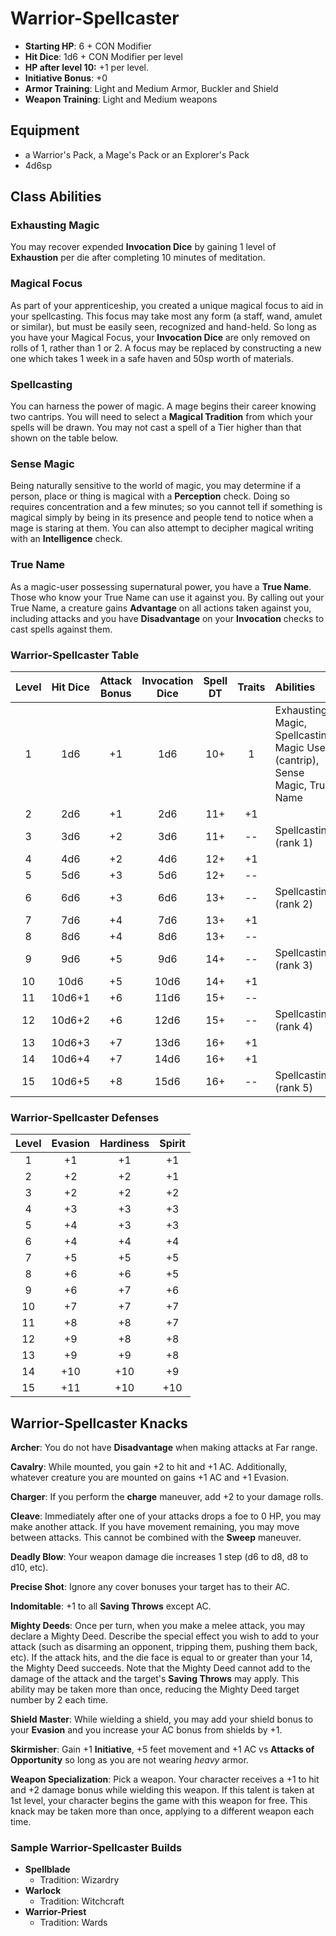 # Warrior-Spellcaster

- **Starting HP**: 6 + CON Modifier
- **Hit Dice**: 1d6 + CON Modifier per level
- **HP after level 10:** +1 per level.
- **Initiative Bonus**: +0
- **Armor Training**: Light and Medium Armor, Buckler and Shield
- **Weapon Training**: Light and Medium weapons

## Equipment
- a Warrior's Pack, a Mage's Pack or an Explorer's Pack
- 4d6sp

## Class Abilities

### Exhausting Magic
You may recover expended **Invocation Dice** by gaining 1 level of **Exhaustion** per die after completing 10 minutes of meditation.

### Magical Focus
As part of your apprenticeship, you created a unique magical focus to aid in your spellcasting.  This focus may take most any form (a staff, wand, amulet or similar), but must be easily seen, recognized and hand-held.  So long as you have your Magical Focus, your **Invocation Dice** are only removed on rolls of 1, rather than 1 or 2.  A focus may be replaced by constructing a new one which takes 1 week in a safe haven and 50sp worth of materials.

### Spellcasting
You can harness the power of magic.  A mage begins their career knowing two cantrips.  You will need to select a **Magical Tradition** from which your spells will be drawn.  You may not cast a spell of a Tier higher than that shown on the table below.

### Sense Magic
Being naturally sensitive to the world of magic, you may determine if a person, place or thing is magical with a **Perception** check.  Doing so requires concentration and a few minutes; so you cannot tell if something is magical simply by being in its presence and people tend to notice when a mage is staring at them.  You can also attempt to decipher magical writing with an **Intelligence** check.

### True Name
As a magic-user possessing supernatural power, you have a **True Name**.  Those who know your True Name can use it against you.  By calling out your True Name, a creature gains **Advantage** on all actions taken against you, including attacks and you have **Disadvantage** on your **Invocation** checks to cast spells against them.

### Warrior-Spellcaster Table
| Level | Hit Dice | Attack Bonus |  Invocation Dice | Spell DT |  Traits | Abilities |
|:-----:|:--------:|:------------:|:----------------:|:--------:|:-------:|:---|
|   1   |    1d6   |      +1      |        1d6       |    10+   |     1   | Exhausting Magic, Spellcasting, Magic User (cantrip), Sense Magic, True Name |
|   2   |    2d6   |      +1      |        2d6       |    11+   |    +1   |  |
|   3   |    3d6   |      +2      |        3d6       |    11+   |    --   | Spellcasting (rank 1) |
|   4   |    4d6   |      +2      |        4d6       |    12+   |    +1   |  |
|   5   |    5d6   |      +3      |        5d6       |    12+   |    --   |  |
|   6   |    6d6   |      +3      |        6d6       |    13+   |    --   | Spellcasting (rank 2) |
|   7   |    7d6   |      +4      |        7d6       |    13+   |    +1   |  |
|   8   |    8d6   |      +4      |        8d6       |    13+   |    --   |  |
|   9   |    9d6   |      +5      |        9d6       |    14+   |    --   | Spellcasting (rank 3) |
|  10   |   10d6   |      +5      |       10d6       |    14+   |    +1   |  |
|  11   |   10d6+1 |      +6      |       11d6       |    15+   |    --   |  |
|  12   |   10d6+2 |      +6      |       12d6       |    15+   |    --   | Spellcasting (rank 4) |
|  13   |   10d6+3 |      +7      |       13d6       |    16+   |    +1   |  |
|  14   |   10d6+4 |      +7      |       14d6       |    16+   |    +1   |  |
|  15   |   10d6+5 |      +8      |       15d6       |    16+   |    --   | Spellcasting (rank 5) |

### Warrior-Spellcaster Defenses
| Level | Evasion | Hardiness | Spirit |
|:-----:|:-------:|:---------:|:------:|
|   1   |    +1   |     +1    |   +1   |
|   2   |    +2   |     +2    |   +1   |
|   3   |    +2   |     +2    |   +2   |
|   4   |    +3   |     +3    |   +3   |
|   5   |    +4   |     +3    |   +3   |
|   6   |    +4   |     +4    |   +4   |
|   7   |    +5   |     +5    |   +5   |
|   8   |    +6   |     +6    |   +5   |
|   9   |    +6   |     +7    |   +6   |
|  10   |    +7   |     +7    |   +7   |
|  11   |    +8   |     +8    |   +7   |
|  12   |    +9   |     +8    |   +8   |
|  13   |    +9   |     +9    |   +8   |
|  14   |   +10   |    +10    |   +9   |
|  15   |   +11   |    +10    |  +10   |

## Warrior-Spellcaster Knacks

**Archer**: You do not have **Disadvantage** when making attacks at Far range.

**Cavalry**: While mounted, you gain +2 to hit and +1 AC.  Additionally, whatever creature you are mounted on gains +1 AC and +1 Evasion.

**Charger**: If you perform the **charge** maneuver, add +2 to your damage rolls.

**Cleave**: Immediately after one of your attacks drops a foe to 0 HP, you may make another attack.  If you have movement remaining, you may move between attacks.  This cannot be combined with the **Sweep** maneuver.

**Deadly Blow**: Your weapon damage die increases 1 step (d6 to d8, d8 to d10, etc).

**Precise Shot**: Ignore any cover bonuses your target has to their AC.

**Indomitable**: +1 to all **Saving Throws** except AC.

**Mighty Deeds**: Once per turn, when you make a melee attack, you may declare a Mighty Deed.  Describe the special effect you wish to add to your attack (such as disarming an opponent, tripping them, pushing them back, etc).  If the attack hits, and the die face is equal to or greater than your 14, the Mighty Deed succeeds.  Note that the Mighty Deed cannot add to the damage of the attack and the target's **Saving Throws** may apply.  This ability may be taken more than once, reducing the Mighty Deed target number by 2 each time.

**Shield Master**: While wielding a shield, you may add your shield bonus to your **Evasion** and you increase your AC bonus from shields by +1.

**Skirmisher**: Gain +1 **Initiative**, +5 feet movement and +1 AC vs **Attacks of Opportunity** so long as you are not wearing _heavy_ armor.

**Weapon Specialization**:  Pick a weapon. Your character receives a +1 to hit and +2 damage bonus while wielding this weapon. If this talent is taken at 1st level, your character begins the game with this weapon for free.  This knack may be taken more than once, applying to a different weapon each time.

### Sample Warrior-Spellcaster Builds
- **Spellblade**
	- Tradition: Wizardry
- **Warlock**
	- Tradition: Witchcraft
- **Warrior-Priest**
	- Tradition: Wards

